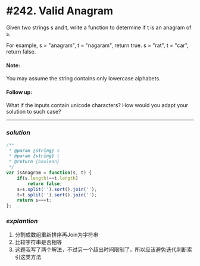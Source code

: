 # #242. Valid Anagram
Given two strings s and t, write a function to determine if t is an anagram of s.

For example,
s = "anagram", t = "nagaram", return true.
s = "rat", t = "car", return false.
#### Note:
You may assume the string contains only lowercase alphabets.
#### Follow up:
What if the inputs contain unicode characters? How would you adapt your solution to such case?
<hr>  

### _*solution*_
```javascript
/**
 * @param {string} s
 * @param {string} t
 * @return {boolean}
 */
var isAnagram = function(s, t) {
    if(s.length!==t.length)
        return false;
    s=s.split('').sort().join('');
    t=t.split('').sort().join('');
    return s===t;
};
```

### _*explantion*_
1. 分割成数组重新排序再Join为字符串
2. 比较字符串是否相等
3. 这题我写了两个解法，不过另一个超出时间限制了，所以应该避免迭代判断索引这类方法